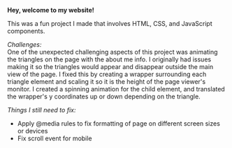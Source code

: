 **Hey, welcome to my website!**

This was a fun project I made that involves HTML, CSS, and JavaScript components.

*Challenges:*<br/>
One of the unexpected challenging aspects of this project was animating the triangles
on the page with the about me info. I originally had issues making it so the triangles
would appear and disappear outside the main view of the page. I fixed this by creating
a wrapper surrounding each triangle element and scaling it so it is the height of the
page viewer's monitor. I created a spinning animation for the child element, and translated
the wrapper's y coordinates up or down depending on the triangle.

*Things I still need to fix:*<br/>
- Apply @media rules to fix formatting of page on different screen sizes or devices
- Fix scroll event for mobile